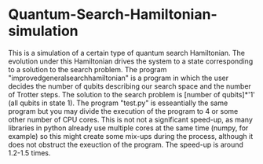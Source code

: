# Quantum-Search-Hamiltonian-simulation

This is a simulation of a certain type of quantum search Hamiltonian. The evolution under this Hamiltonian drives the system to a state corresponding to a solution to the search problem.
The program "improvedgeneralsearchhamiltonian" is a program in which the user decides the number of qubits describing our search space and the number of Trotter steps.
The solution to the search problem is [number of qubits]*'1' (all qubits in state 1). 
The program "test.py" is esseantially the same program but you may divide the execution of the program to 4 or some other number of CPU cores. This is not not a significant speed-up, as many 
libraries in python already use multiple cores at the same time (numpy, for example) so this might create some mix-ups during the process, although it does not obstruct the exeuction of the program.
The speed-up is around 1.2-1.5 times. 
